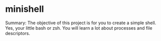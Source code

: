 # minishell
Summary: The objective of this project is for you to create a simple shell. Yes, your little bash or zsh. You will learn a lot about processes and file descriptors.
